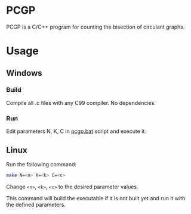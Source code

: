 # PCGP

PCGP is a C/C++ program for counting the bisection of circulant graphs.

# Usage

## Windows

### Build

Compile all .c files with any C99 compiler. No dependencies.

### Run

Edit parameters N, K, C in [pcgp.bat](/pcgp.bat) script and execute it.

## Linux

Run the following command:

```bash
make N=<n> K=<k> C=<c>
```

Change `<n>`, `<k>`, `<c>` to the desired parameter values.

This command will build the executable if it is not built yet and run it with the defined parameters.

